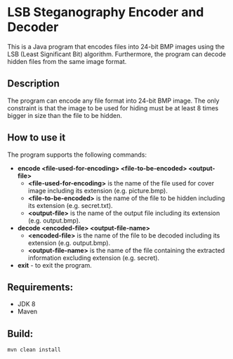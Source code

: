 # LSB Steganography Encoder and Decoder
This is a Java program that encodes files into 24-bit BMP images using the LSB (Least Significant Bit) algorithm.
Furthermore, the program can decode hidden files from the same image format.

## Description
The program can encode any file format into 24-bit BMP image.
The only constraint is that the image to be used for hiding must be at least 8 times bigger in size than the file to be hidden.

## How to use it
The program supports the following commands:
- <b>encode &lt;file-used-for-encoding&gt; &lt;file-to-be-encoded&gt; &lt;output-file&gt;</b>
  - <b>&lt;file-used-for-encoding&gt;</b> is the name of the file used for cover image including its extension (e.g. picture.bmp).
  - <b>&lt;file-to-be-encoded&gt;</b> is the name of the file to be hidden including its extension (e.g. secret.txt).
  - <b>&lt;output-file&gt;</b> is the name of the output file including its extension (e.g. output.bmp).
- <b>decode &lt;encoded-file&gt; &lt;output-file-name&gt;</b>
  - <b>&lt;encoded-file&gt;</b> is the name of the file to be decoded including its extension (e.g. output.bmp).
  - <b>&lt;output-file-name&gt;</b> is the name of the file containing the extracted information excluding extension (e.g. secret).
- <b>exit</b> - to exit the program.

## Requirements:
- JDK 8
- Maven

## Build:
````
mvn clean install
````
